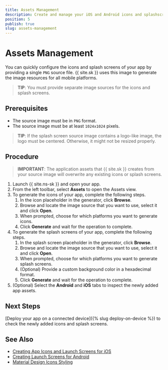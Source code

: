 ```yaml
---
title: Assets Management
description: Create and manage your iOS and Android icons and splashscreens using NativeScript Sidekick.
position: 5
publish: true
slug: assets-management
---
```


# Assets Management

You can quickly configure the icons and splash screens of your app by providing a single `PNG` source file. {{ site.sk }} uses this image to generate the image resources for all mobile platforms.

> **TIP**: You must provide separate image sources for the icons and splash screens.

## Prerequisites

* The source image must be in `PNG` format.
* The source image must be at least `1024x1024` pixels.

> **TIP**: If the splash screen source image contains a logo-like image, the logo must be centered. Otherwise, it might not be resized properly.

## Procedure

> **IMPORTANT**: The application assets that {{ site.sk }} creates from your source image will overwrite any existing icons or splash screens.

1. Launch {{ site.ns-sk }} and open your app.
1. From the left toolbar, select **Assets** to open the Assets view.
1. To generate the icons of your app, complete the following steps.
	1. In the icon placeholder in the generator, click **Browse**.
	1. Browse and locate the image source that you want to use, select it and click **Open**.
	1. When prompted, choose for which platforms you want to generate icons.
	1. Click **Generate** and wait for the operation to complete.
1. To generate the splash screens of your app, complete the following steps.
	1. In the splash screen placeholder in the generator, click **Browse**.
	1. Browse and locate the image source that you want to use, select it and click **Open**.
	1. When prompted, choose for which platforms you want to generate splash screens.
	1. (Optional) Provide a custom background color in a hexadecimal format.
	1. Click **Generate** and wait for the operation to complete.
1. (Optional) Select the **Android** and **iOS** tabs to inspect the newly added app assets.

## Next Steps

[Deploy your app on a connected device]({% slug deploy-on-device %}) to check the newly added icons and splash screens.

## See Also

* [Creating App Icons and Launch Screens for iOS](https://docs.nativescript.org/publishing/creating-launch-screens-ios)
* [Creating Launch Screens for Android](https://docs.nativescript.org/publishing/creating-launch-screens-android)
* [Material Design Icons Styling](https://material.io/guidelines/style/icons.html#)